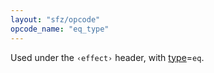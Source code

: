 ```yaml
---
layout: "sfz/opcode"
opcode_name: "eq_type"
---
```

Used under the `‹effect›` header, with [type]=`eq`.

[type]: type#eq
